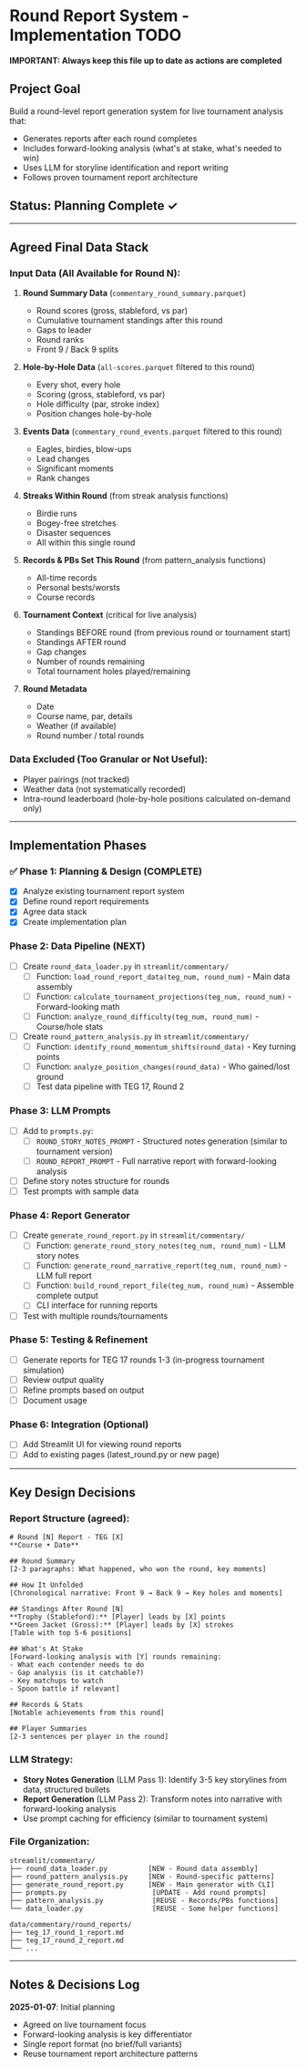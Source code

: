 # Round Report System - Implementation TODO

**IMPORTANT: Always keep this file up to date as actions are completed**

## Project Goal
Build a round-level report generation system for live tournament analysis that:
- Generates reports after each round completes
- Includes forward-looking analysis (what's at stake, what's needed to win)
- Uses LLM for storyline identification and report writing
- Follows proven tournament report architecture

## Status: Planning Complete ✓

---

## Agreed Final Data Stack

### Input Data (All Available for Round N):
1. **Round Summary Data** (`commentary_round_summary.parquet`)
   - Round scores (gross, stableford, vs par)
   - Cumulative tournament standings after this round
   - Gaps to leader
   - Round ranks
   - Front 9 / Back 9 splits

2. **Hole-by-Hole Data** (`all-scores.parquet` filtered to this round)
   - Every shot, every hole
   - Scoring (gross, stableford, vs par)
   - Hole difficulty (par, stroke index)
   - Position changes hole-by-hole

3. **Events Data** (`commentary_round_events.parquet` filtered to this round)
   - Eagles, birdies, blow-ups
   - Lead changes
   - Significant moments
   - Rank changes

4. **Streaks Within Round** (from streak analysis functions)
   - Birdie runs
   - Bogey-free stretches
   - Disaster sequences
   - All within this single round

5. **Records & PBs Set This Round** (from pattern_analysis functions)
   - All-time records
   - Personal bests/worsts
   - Course records

6. **Tournament Context** (critical for live analysis)
   - Standings BEFORE round (from previous round or tournament start)
   - Standings AFTER round
   - Gap changes
   - Number of rounds remaining
   - Total tournament holes played/remaining

7. **Round Metadata**
   - Date
   - Course name, par, details
   - Weather (if available)
   - Round number / total rounds

### Data Excluded (Too Granular or Not Useful):
- Player pairings (not tracked)
- Weather data (not systematically recorded)
- Intra-round leaderboard (hole-by-hole positions calculated on-demand only)

---

## Implementation Phases

### ✅ Phase 1: Planning & Design (COMPLETE)
- [x] Analyze existing tournament report system
- [x] Define round report requirements
- [x] Agree data stack
- [x] Create implementation plan

### Phase 2: Data Pipeline (NEXT)
- [ ] Create `round_data_loader.py` in `streamlit/commentary/`
  - [ ] Function: `load_round_report_data(teg_num, round_num)` - Main data assembly
  - [ ] Function: `calculate_tournament_projections(teg_num, round_num)` - Forward-looking math
  - [ ] Function: `analyze_round_difficulty(teg_num, round_num)` - Course/hole stats
- [ ] Create `round_pattern_analysis.py` in `streamlit/commentary/`
  - [ ] Function: `identify_round_momentum_shifts(round_data)` - Key turning points
  - [ ] Function: `analyze_position_changes(round_data)` - Who gained/lost ground
  - [ ] Test data pipeline with TEG 17, Round 2

### Phase 3: LLM Prompts
- [ ] Add to `prompts.py`:
  - [ ] `ROUND_STORY_NOTES_PROMPT` - Structured notes generation (similar to tournament version)
  - [ ] `ROUND_REPORT_PROMPT` - Full narrative report with forward-looking analysis
- [ ] Define story notes structure for rounds
- [ ] Test prompts with sample data

### Phase 4: Report Generator
- [ ] Create `generate_round_report.py` in `streamlit/commentary/`
  - [ ] Function: `generate_round_story_notes(teg_num, round_num)` - LLM story notes
  - [ ] Function: `generate_round_narrative_report(teg_num, round_num)` - LLM full report
  - [ ] Function: `build_round_report_file(teg_num, round_num)` - Assemble complete output
  - [ ] CLI interface for running reports
- [ ] Test with multiple rounds/tournaments

### Phase 5: Testing & Refinement
- [ ] Generate reports for TEG 17 rounds 1-3 (in-progress tournament simulation)
- [ ] Review output quality
- [ ] Refine prompts based on output
- [ ] Document usage

### Phase 6: Integration (Optional)
- [ ] Add Streamlit UI for viewing round reports
- [ ] Add to existing pages (latest_round.py or new page)

---

## Key Design Decisions

### Report Structure (agreed):
```
# Round [N] Report - TEG [X]
**Course • Date**

## Round Summary
[2-3 paragraphs: What happened, who won the round, key moments]

## How It Unfolded
[Chronological narrative: Front 9 → Back 9 → Key holes and moments]

## Standings After Round [N]
**Trophy (Stableford):** [Player] leads by [X] points
**Green Jacket (Gross):** [Player] leads by [X] strokes
[Table with top 5-6 positions]

## What's At Stake
[Forward-looking analysis with [Y] rounds remaining:
- What each contender needs to do
- Gap analysis (is it catchable?)
- Key matchups to watch
- Spoon battle if relevant]

## Records & Stats
[Notable achievements from this round]

## Player Summaries
[2-3 sentences per player in the round]
```

### LLM Strategy:
- **Story Notes Generation** (LLM Pass 1): Identify 3-5 key storylines from data, structured bullets
- **Report Generation** (LLM Pass 2): Transform notes into narrative with forward-looking analysis
- Use prompt caching for efficiency (similar to tournament system)

### File Organization:
```
streamlit/commentary/
├── round_data_loader.py          [NEW - Round data assembly]
├── round_pattern_analysis.py     [NEW - Round-specific patterns]
├── generate_round_report.py      [NEW - Main generator with CLI]
├── prompts.py                     [UPDATE - Add round prompts]
├── pattern_analysis.py            [REUSE - Records/PBs functions]
└── data_loader.py                 [REUSE - Some helper functions]

data/commentary/round_reports/
├── teg_17_round_1_report.md
├── teg_17_round_2_report.md
└── ...
```

---

## Notes & Decisions Log

**2025-01-07**: Initial planning
- Agreed on live tournament focus
- Forward-looking analysis is key differentiator
- Single report format (no brief/full variants)
- Reuse tournament report architecture patterns

